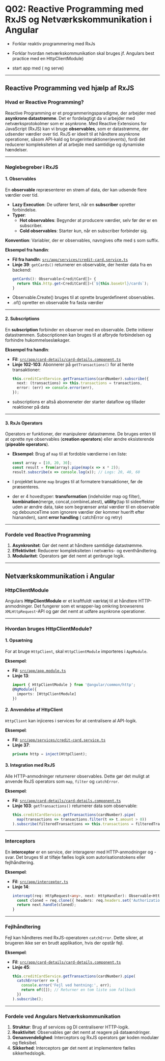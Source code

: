 # Q02: Reactive Programming med RxJS og Netværkskommunikation i Angular
- Forklar reaktiv programmering med RxJs
- Forklar hvordan netværkskommunikation skal bruges jf. Angulars best practice med en HttpClientModule)

- start app med ( ng serve)
---

## **Reactive Programming ved hjælp af RxJS**

### **Hvad er Reactive Programming?**
Reactive Programming er et programmeringsparadigme, der arbejder med **asynkrone datastrømme**. 
Det er fordelagtigt da vi arbejder med
netværksprotokolmer som er asynkrone.
Med Reactive Extensions for JavaScript (RxJS) kan vi bruge **observables**, som er datastrømme, der udsender værdier over tid. 
RxJS er ideelt til at håndtere asynkrone operationer, såsom API-kald og brugerinteraktioner(events), fordi det reducerer kompleksiteten af at arbejde med samtidige og dynamiske hændelser.

---

### **Nøglebegreber i RxJS**

#### **1. Observables**
En **observable** repræsenterer en strøm af data, der kan udsende flere værdier over tid. 
- **Lazy Execution**: De udfører først, når en **subscriber** opretter forbindelse.
- **Typer**:
  - **Hot observables**: Begynder at producere værdier, selv før der er en subscriber.
  - **Cold observables**: Starter kun, når en subscriber forbinder sig.

**Konvention**: Variabler, der er observables, navngives ofte med `$` som suffix.

**Eksempel fra handin**:
- **Fil fra handIn**: [`src/app/services/credit-card.service.ts`](./src/app/services/credit-card.service.ts)
- **Linje 39**: `getCards()` returnerer en observable, der henter data fra en backend:
  ```typescript
  getCards(): Observable<CreditCard[]> {
    return this.http.get<CreditCard[]>(`${this.baseUrl}/cards`);
  }
  ```
- Observable.Create() bruges til at oprette brugerdefineret observables.
- .of() opretter en observable fra fasta værdier

---

#### **2. Subscriptions**
En **subscription** forbinder en observer med en observable. Dette initierer datastrømmen. 
Subscriptionen kan bruges til at afbryde forbindelsen og forhindre hukommelseslækager.

**Eksempel fra handIn**:
- **Fil**: [`src/app/card-details/card-details.component.ts`](./src/app/card-details/card-details.component.ts)
- **Linje 102-103**: Abonnerer på `getTransactions()` for at hente transaktioner:
  ```typescript
  this.creditCardService.getTransactions(cardNumber).subscribe({
    next: (transactions) => this.transactions = transactions,
    error: (err) => console.error(err),
  });
  ```
- subscriptions er altså abonneneter der starter dataflow og tillader reaktioner på data

---

#### **3. RxJs Operators**
Operators er funktioner, der manipulerer datastrømme. De bruges enten til at oprette nye observables (**creation operators**) eller ændre eksisterende (**pipeable operators**).

- **Eksempel**: Brug af `map` til at fordoble værdierne i en liste:
  ```typescript
  const array = [10, 20, 30];
  const result = from(array).pipe(map(x => x * 2));
  result.subscribe(x => console.log(x)); // Logs: 20, 40, 60
  ```
- I projektet kunne `map` bruges til at formatere transaktioner, før de præsenteres.

- der er 4 hovedtyper: **transformation** (indeholder map og filter), **kombination**(merge, concat,combineLatest),
**utility**(tap til sideeffekter uden ar ændre data, take som begrænser antal værdier til en observable og debounceTime som ignorere værdier der kommer huerift efter hiananden), 
samt **error handling** ( catchError og retry)

---

### **Fordele ved Reactive Programming**
1. **Asynkronitet**: Gør det nemt at håndtere samtidige datastrømme.
2. **Effektivitet**: Reducerer kompleksiteten i netværks- og eventhåndtering.
3. **Modularitet**: Operators gør det nemt at genbruge logik.

---

## **Netværkskommunikation i Angular**

### **HttpClientModule**
Angulars **HttpClientModule** er et kraftfuldt værktøj til at håndtere HTTP-anmodninger. Det fungerer som et wrapper-lag omkring browserens `XMLHttpRequest`-API og gør det nemt at udføre asynkrone operationer.

---

### **Hvordan bruges HttpClientModule?**

#### **1. Opsætning**
For at bruge `HttpClient`, skal `HttpClientModule` importeres i `AppModule`.

**Eksempel**:
- **Fil**: [`src/app/app.module.ts`](./src/app/app.module.ts)
- **Linje 13**:
  ```typescript
  import { HttpClientModule } from '@angular/common/http';
  @NgModule({
    imports: [HttpClientModule]
  })
  ```

#### **2. Anvendelse af HttpClient**
`HttpClient` kan injiceres i services for at centralisere al API-logik.

**Eksempel**:
- **Fil**: [`src/app/services/credit-card.service.ts`](./src/app/services/credit-card.service.ts)
- **Linje 37**:
  ```typescript
  private http = inject(HttpClient);
  ```

#### **3. Integration med RxJS**
Alle HTTP-anmodninger returnerer observables. Dette gør det muligt at anvende RxJS operators som `map`, `filter` og `catchError`.

**Eksempel**:
- **Fil**: [`src/app/card-details/card-details.component.ts`](./src/app/card-details/card-details.component.ts)
- **Linje 103**: `getTransactions()` returnerer data som observable:
  ```typescript
  this.creditCardService.getTransactions(cardNumber).pipe(
    map(transactions => transactions.filter(t => t.amount > 0))
  ).subscribe(filteredTransactions => this.transactions = filteredTransactions);
  ```

---

### **Interceptors**
En **interceptor** er en service, der interagerer med HTTP-anmodninger og -svar. Det bruges til at tilføje fælles logik som autorisationstokens eller fejlhåndtering.

**Eksempel**:
- **Fil**: [`src/app/interceptor.ts`](./src/app/interceptor.ts)
- **Linje 14**:
  ```typescript
  intercept(req: HttpRequest<any>, next: HttpHandler): Observable<HttpEvent<any>> {
    const cloned = req.clone({ headers: req.headers.set('Authorization', 'Bearer TOKEN') });
    return next.handle(cloned);
  }
  ```

---

### **Fejlhåndtering**
Fejl kan håndteres med RxJS-operatoren `catchError`. Dette sikrer, at brugeren ikke ser en brudt applikation, hvis der opstår fejl.

**Eksempel**:
- **Fil**: [`src/app/card-details/card-details.component.ts`](./src/app/card-details/card-details.component.ts)
- **Linje 45**:
  ```typescript
  this.creditCardService.getTransactions(cardNumber).pipe(
    catchError(err => {
      console.error('Fejl ved hentning:', err);
      return of([]); // Returner en tom liste som fallback
    })
  ).subscribe();
  ```

---

### **Fordele ved Angulars Netværkskommunikation**
1. **Struktur**: Brug af services og DI centraliserer HTTP-logik.
2. **Reaktivitet**: Observables gør det nemt at reagere på dataændringer.
3. **Genanvendelighed**: Interceptors og RxJS operators gør koden modulær og fleksibel.
4. **Sikkerhed**: Interceptors gør det nemt at implementere fælles sikkerhedslogik.
